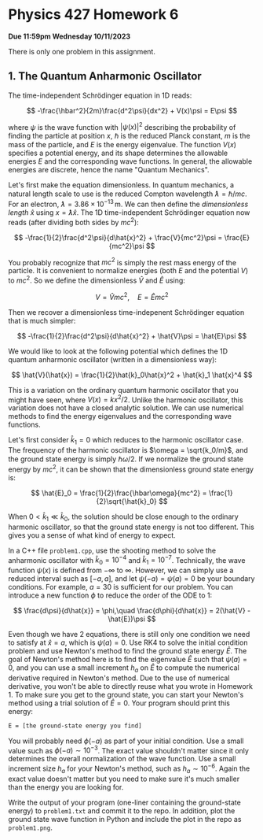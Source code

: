 # Physics 427 Homework 6

__Due 11:59pm Wednesday 10/11/2023__

There is only one problem in this assignment.

## 1. The Quantum Anharmonic Oscillator

The time-independent Schrödinger equation in 1D reads:

$$
-\frac{\hbar^2}{2m}\frac{d^2\psi}{dx^2} + V(x)\psi = E\psi
$$

where $\psi$ is the wave function with $|\psi(x)|^2$ describing the probability of finding the particle at position $x$, $\hbar$ is the reduced Planck constant, $m$ is the mass of the particle, and $E$ is the energy eigenvalue. The function $V(x)$ specifies a potential energy, and its shape determines the allowable energies $E$ and the corresponding wave functions. In general, the allowable energies are discrete, hence the name "Quantum Mechanics".

Let's first make the equation dimensionless. In quantum mechanics, a natural length scale to use is the reduced Compton wavelength $ƛ = \hbar/mc$. For an electron, $ƛ = 3.86\times 10^{-13}\,\mathrm{m}$. We can then define the _dimensionless length_ $\hat{x}$ using $x = ƛ\hat{x}$. The 1D time-independent Schrödinger equation now reads (after dividing both sides by $mc^2$):

$$
-\frac{1}{2}\frac{d^2\psi}{d\hat{x}^2} + \frac{V}{mc^2}\psi = \frac{E}{mc^2}\psi
$$

You probably recognize that $mc^2$ is simply the rest mass energy of the particle. It is convenient to normalize energies (both $E$ and the potential $V$) to $mc^2$. So we define the dimensionless $\hat{V}$ and $\hat{E}$ using:

$$
V = \hat{V}mc^2,\quad E = \hat{E}mc^2
$$

Then we recover a dimensionless time-indepenent Schrödinger equation that is much simpler:

$$
-\frac{1}{2}\frac{d^2\psi}{d\hat{x}^2} + \hat{V}\psi = \hat{E}\psi
$$

We would like to look at the following potential which defines the 1D quantum anharmonic oscillator (written in a dimensionless way):

$$
\hat{V}(\hat{x}) = \frac{1}{2}\hat{k}_0\hat{x}^2 + \hat{k}_1 \hat{x}^4
$$

This is a variation on the ordinary quantum harmonic oscillator that you might have seen, where $V(x) = kx^2/2$. Unlike the harmonic oscillator, this variation does not have a closed analytic solution. We can use numerical methods to find the energy eigenvalues and the corresponding wave functions.

Let's first consider $\hat{k}_1 = 0$ which reduces to the harmonic oscillator case. The frequency of the harmonic oscillator is $\omega = \sqrt{k_0/m}$, and the ground state energy is simply $\hbar\omega/2$. If we normalize the ground state energy by $mc^2$, it can be shown that the dimensionless ground state energy is:

$$
\hat{E}_0 = \frac{1}{2}\frac{\hbar\omega}{mc^2} = \frac{1}{2}\sqrt{\hat{k}_0}
$$

When $0 <\hat{k}_1 \ll \hat{k}_0$, the solution should be close enough to the ordinary harmonic oscillator, so that the ground state energy is not too different. This gives you a sense of what kind of energy to expect.

In a C++ file `problem1.cpp`, use the shooting method to solve the anharmonic oscillator with $\hat{k}_0 = 10^{-4}$ and $\hat{k}_1 = 10^{-7}$. Technically, the wave function $\psi(x)$ is defined from $-\infty$ to $\infty$. However, we can simply use a reduced interval such as $[-a, a]$, and let $\psi(-a) = \psi(a) = 0$ be your boundary conditions. For example, $a = 30$ is sufficient for our problem. You can introduce a new function $\phi$ to reduce the order of the ODE to 1:

$$
\frac{d\psi}{d\hat{x}} = \phi,\quad \frac{d\phi}{d\hat{x}} = 2(\hat{V} - \hat{E})\psi
$$

Even though we have 2 equations, there is still only one condition we need to satisfy at $\hat{x} = a$, which is $\psi(a) = 0$. Use RK4 to solve the initial condition problem and use Newton's method to find the ground state energy $\hat{E}$. The goal of Newton's method here is to find the eigenvalue $\hat{E}$ such that $\psi(a) = 0$, and you can use a small increment $h_a$ on $\hat{E}$ to compute the numerical derivative required in Newton's method. Due to the use of numerical derivative, you won't be able to directly reuse what you wrote in Homework 1. To make sure you get to the ground state, you can start your Newton's method using a trial solution of $\hat{E} = 0$. Your program should print this energy:

``` sh
E = [the ground-state energy you find]
```

You will probably need $\phi(-a)$ as part of your initial condition. Use a small value such as $\phi(-a) \sim 10^{-3}$. The exact value shouldn't matter since it only determines the overall normalization of the wave function. Use a small increment size $h_a$ for your Newton's method, such as $h_a \sim 10^{-6}$. Again the exact value doesn't matter but you need to make sure it's much smaller than the energy you are looking for.

Write the output of your program (one-liner containing the ground-state energy) to `problem1.txt` and commit it to the repo. In addition, plot the ground state wave function in Python and include the plot in the repo as `problem1.png`.
